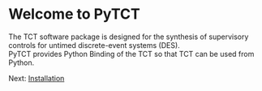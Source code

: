 # Welcome to PyTCT
The TCT software package is designed for the synthesis of supervisory controls for untimed discrete-event systems (DES).   
PyTCT provides Python Binding of the TCT so that TCT can be used from Python.


Next: [Installation](./getting_started/installation.md)